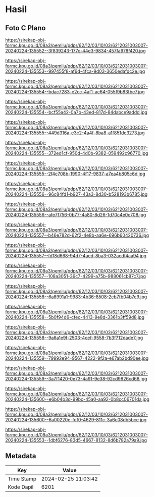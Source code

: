 # Hasil

## Foto C Plano

https://sirekap-obj-formc.kpu.go.id/08a3/pemilu/pdpr/62/12/03/10/03/6212031003007-20240224-135552--3f839243-177c-44e3-9834-457fa978f420.jpg

https://sirekap-obj-formc.kpu.go.id/08a3/pemilu/pdpr/62/12/03/10/03/6212031003007-20240224-135553--997455f8-af6d-4fca-9d03-3650edafdc2e.jpg

https://sirekap-obj-formc.kpu.go.id/08a3/pemilu/pdpr/62/12/03/10/03/6212031003007-20240224-135554--bdac7283-e2cc-4af1-ac64-055f9b83fbe7.jpg

https://sirekap-obj-formc.kpu.go.id/08a3/pemilu/pdpr/62/12/03/10/03/6212031003007-20240224-135554--bcf55a42-0a7b-43ed-817d-84dabce9addd.jpg

https://sirekap-obj-formc.kpu.go.id/08a3/pemilu/pdpr/62/12/03/10/03/6212031003007-20240224-135555--449d316a-e3c2-4a4f-8ba8-a1f851de3273.jpg

https://sirekap-obj-formc.kpu.go.id/08a3/pemilu/pdpr/62/12/03/10/03/6212031003007-20240224-135555--372ed1cf-950d-4d0b-9382-059492c96770.jpg

https://sirekap-obj-formc.kpu.go.id/08a3/pemilu/pdpr/62/12/03/10/03/6212031003007-20240224-135555--2f4c708b-1990-4f17-9837-a7ea4b805c6d.jpg

https://sirekap-obj-formc.kpu.go.id/08a3/pemilu/pdpr/62/12/03/10/03/6212031003007-20240224-135556--96c84fd1-b927-43a3-8d30-b528193b6785.jpg

https://sirekap-obj-formc.kpu.go.id/08a3/pemilu/pdpr/62/12/03/10/03/6212031003007-20240224-135556--afe7f756-0b77-4a80-8d26-1d70c4e0c708.jpg

https://sirekap-obj-formc.kpu.go.id/08a3/pemilu/pdpr/62/12/03/10/03/6212031003007-20240224-135557--b46e782d-62f2-4e8b-aa6e-696b60420736.jpg

https://sirekap-obj-formc.kpu.go.id/08a3/pemilu/pdpr/62/12/03/10/03/6212031003007-20240224-135557--fd18d668-94d7-4aed-8ba3-032acdf4aa94.jpg

https://sirekap-obj-formc.kpu.go.id/08a3/pemilu/pdpr/62/12/03/10/03/6212031003007-20240224-135557--108a3051-39c7-4299-a75b-988061cb87c7.jpg

https://sirekap-obj-formc.kpu.go.id/08a3/pemilu/pdpr/62/12/03/10/03/6212031003007-20240224-135558--6a8991a1-9983-4b36-8508-2cb7fb04b7e9.jpg

https://sirekap-obj-formc.kpu.go.id/08a3/pemilu/pdpr/62/12/03/10/03/6212031003007-20240224-135558--5b0f94d6-cfec-4413-9e8d-3361b3ff59d8.jpg

https://sirekap-obj-formc.kpu.go.id/08a3/pemilu/pdpr/62/12/03/10/03/6212031003007-20240224-135558--9a6a1e9f-2503-4cef-9558-7b3f712dade7.jpg

https://sirekap-obj-formc.kpu.go.id/08a3/pemilu/pdpr/62/12/03/10/03/6212031003007-20240224-135559--79992e94-9567-4222-9f2a-e67ab2bd90ee.jpg

https://sirekap-obj-formc.kpu.go.id/08a3/pemilu/pdpr/62/12/03/10/03/6212031003007-20240224-135559--3a7f1420-0e73-4a91-9e38-92cd9826cd68.jpg

https://sirekap-obj-formc.kpu.go.id/08a3/pemilu/pdpr/62/12/03/10/03/6212031003007-20240224-135600--e6b04b3d-99bc-45a0-aa92-0b8cc06701da.jpg

https://sirekap-obj-formc.kpu.go.id/08a3/pemilu/pdpr/62/12/03/10/03/6212031003007-20240224-135600--6a00220e-fdf0-4629-811c-3a6c08db5bce.jpg

https://sirekap-obj-formc.kpu.go.id/08a3/pemilu/pdpr/62/12/03/10/03/6212031003007-20240224-135553--1dbf6276-83d5-4667-8132-8d6b782a79a9.jpg


## Metadata

| Key        | Value               |
| ---------- | ------------------- |
| Time Stamp | 2024-02-25 11:03:42 |
| Kode Dapil | 6201                |




